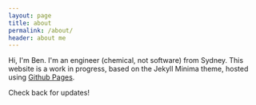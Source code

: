 ```yaml
---
layout: page
title: about
permalink: /about/
header: about me
---
```


Hi, I'm Ben.
I'm an engineer (chemical, not software) from Sydney. This website is a work in progress, based on the Jekyll Minima theme, hosted using [Github Pages](https://github.com/penborter/penborter.github.io).

Check back for updates!
